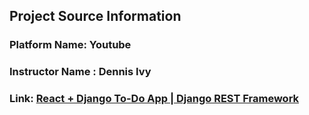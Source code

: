 ## Project Source Information

### Platform Name: Youtube
### Instructor Name : Dennis Ivy
### Link:  [React + Django To-Do App | Django REST Framework](https://www.youtube.com/watch?v=W9BjUoot2Eo)
